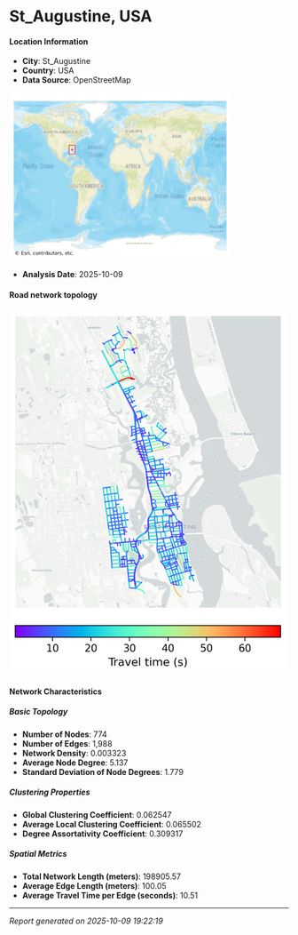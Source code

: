 # St_Augustine, USA

#### Location Information

- **City**: St_Augustine
- **Country**: USA
- **Data Source**: OpenStreetMap
<img src="St_Augustine_location.png" alt="St_Augustine Location Map" width="400" />

- **Analysis Date**: 2025-10-09

#### Road network topology

<img src="St_Augustine_network_map.png" alt="St_Augustine Road Network Map" width="500"/>

#### Network Characteristics

##### Basic Topology

- **Number of Nodes**: 774
- **Number of Edges**: 1,988
- **Network Density**: 0.003323
- **Average Node Degree**: 5.137
- **Standard Deviation of Node Degrees**: 1.779

##### Clustering Properties

- **Global Clustering Coefficient**: 0.062547
- **Average Local Clustering Coefficient**: 0.065502
- **Degree Assortativity Coefficient**: 0.309317

##### Spatial Metrics

- **Total Network Length (meters)**: 198905.57
- **Average Edge Length (meters)**: 100.05
- **Average Travel Time per Edge (seconds)**: 10.51

---
*Report generated on 2025-10-09 19:22:19*
